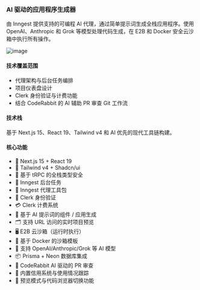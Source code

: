 ### AI 驱动的应用程序生成器

由 Inngest 提供支持的可编程 AI 代理，通过简单提示词生成全栈应用程序。使用 OpenAI、Anthropic 和 Grok 等模型处理代码生成，在 E2B 和 Docker 安全云沙箱中执行所有操作。

![image](https://github.com/user-attachments/assets/03eedbe7-70d5-4237-97c3-61fdc25b62dc)

#### 技术覆盖范围

* 代理架构与后台任务编排
* 项目仪表盘设计
* Clerk 身份验证与计费功能
* 结合 CodeRabbit 的 AI 辅助 PR 审查 Git 工作流

#### 技术栈

基于 Next.js 15、React 19、Tailwind v4 和 AI 优先的现代工具链构建。

#### 核心功能

* 🚀 Next.js 15 + React 19
* 🎨 Tailwind v4 + Shadcn/ui
* 📡 基于 tRPC 的全栈类型安全
* 🔁 Inngest 后台任务
* 🧠 Inngest 代理工具包
* 🔐 Clerk 身份验证
* 💳 Clerk 计费系统
* 🧱 基于 AI 提示词的组件 / 应用生成
* 🗂️ 支持 URL 访问的实时项目预览
* 🖥️ E2B 云沙箱（运行时执行）
* 🐳 基于 Docker 的沙箱模板
* 🧠 支持 OpenAI/Anthropic/Grok 等 AI 模型
* 📦 Prisma + Neon 数据库集成
* 🤖 CodeRabbit AI 驱动的 PR 审查
* 🧾 内置信用系统与使用情况跟踪
* 🧪 预览模式与代码浏览器切换功能
